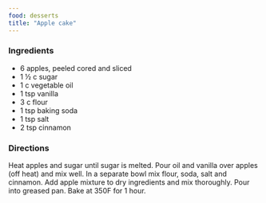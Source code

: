 ```yaml
---
food: desserts
title: "Apple cake"
---
```


### Ingredients

- 6 apples, peeled cored and sliced
- 1 ½ c sugar
- 1 c vegetable oil
- 1 tsp vanilla
- 3 c flour
- 1 tsp baking soda
- 1 tsp salt
- 2 tsp cinnamon

### Directions

Heat apples and sugar until sugar is melted. Pour oil and vanilla over apples (off heat) and mix well. In a separate bowl mix flour, soda, salt and cinnamon. Add apple mixture to dry ingredients and mix thoroughly. Pour into greased pan. Bake at 350F for 1 hour.
